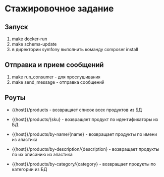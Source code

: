 # Стажировочное задание

## Запуск
1. make docker-run
2. make schema-update
3. в директории symfony выполнить команду composer install

## Отправка и прием сообщений
1. make run_consumer - для прослушивания
2. make send_message - отправка сообщений

## Роуты
- {{host}}/products - возвращяет список всех продуктов из БД

- {{host}}/products/{sku} - возвращяет продукт по идентификаторы из БД

- {{host}}/products/by-name/{name} - возвращает продукты по имени из эластика

- {{host}}/products/by-description/{description} - возвращает продукты по их описанию из эластика

- {{host}}/products/by-category/{category} - возвращает продукты по категории из БД